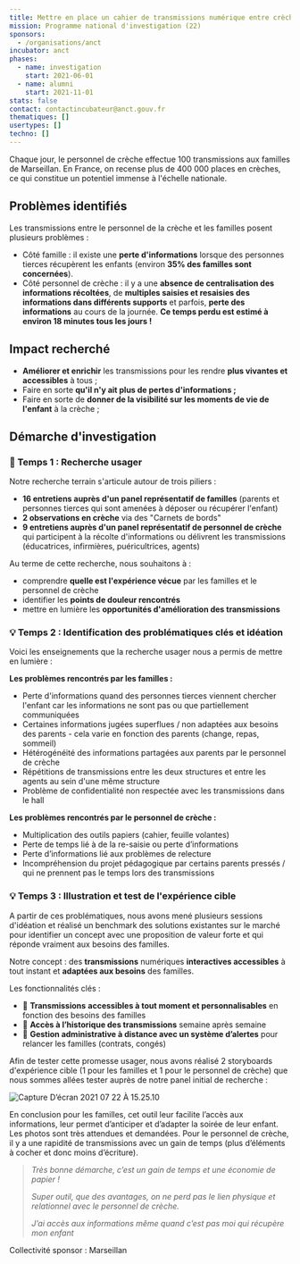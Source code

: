 ```yaml
---
title: Mettre en place un cahier de transmissions numérique entre crèches et parents
mission: Programme national d'investigation (22)
sponsors:
  - /organisations/anct
incubator: anct
phases:
  - name: investigation
    start: 2021-06-01
  - name: alumni
    start: 2021-11-01
stats: false
contact: contactincubateur@anct.gouv.fr
thematiques: []
usertypes: []
techno: []
---
```

Chaque jour, le personnel de crèche effectue 100 transmissions aux familles de Marseillan. En France, on recense plus de 400 000 places en crèches, ce qui constitue un potentiel immense à l'échelle nationale.

## Problèmes identifiés

Les transmissions entre le personnel de la crèche et les familles posent plusieurs problèmes :

*   Côté famille : il existe une **perte d'informations** lorsque des personnes tierces récupèrent les enfants (environ **35% des familles sont concernées**).
*   Côté personnel de crèche : il y a une **absence de centralisation des informations récoltées**, de **multiples saisies et resaisies des informations dans différents supports** et parfois, **perte des informations** au cours de la journée. **Ce temps perdu est estimé à environ 18 minutes tous les jours !**

## Impact recherché

*   **Améliorer et enrichir** les transmissions pour les rendre **plus vivantes et accessibles** à tous ;
*   Faire en sorte **qu'il n'y ait plus de pertes d'informations ;**
*   Faire en sorte de **donner de la visibilité sur les moments de vie de l'enfant** à la crèche ;

## Démarche d'investigation

### 🔎 Temps 1 : Recherche usager

Notre recherche terrain s'articule autour de trois piliers :

*   **16 entretiens auprès d'un panel représentatif de familles** (parents et personnes tierces qui sont amenées à déposer ou récupérer l'enfant)
*   **2 observations en crèche** via des "Carnets de bords"
*   **9 entretiens auprès d'un panel représentatif de personnel de crèche** qui participent à la récolte d'informations ou délivrent les transmissions (éducatrices, infirmières, puéricultrices, agents)

Au terme de cette recherche, nous souhaitons à :

*   comprendre **quelle est l'expérience vécue** par les familles et le personnel de crèche 
*   identifier les **points de douleur rencontrés** 
*   mettre en lumière les **opportunités d'amélioration des transmissions**

### 💡 Temps 2 : Identification des problématiques clés et idéation

Voici les enseignements que la recherche usager nous a permis de mettre en lumière : 

**Les problèmes rencontrés par les familles :** 

*   Perte d'informations quand des personnes tierces viennent chercher l'enfant car les informations ne sont pas ou que partiellement communiquées
*   Certaines informations jugées superflues / non adaptées aux besoins des parents - cela varie en fonction des parents (change, repas, sommeil)
*   Hétérogénéité des informations partagées aux parents par le personnel de crèche 
*   Répétitions de transmissions entre les deux structures et entre les agents au sein d'une même structure
*   Problème de confidentialité non respectée avec les transmissions dans le hall

**Les problèmes rencontrés par le personnel de crèche :** 

*   Multiplication des outils papiers (cahier, feuille volantes)
*   Perte de temps lié à de la re-saisie ou perte d’informations
*   Perte d’informations lié aux problèmes de relecture
*   Incompréhension du projet pédagogique par certains parents pressés / qui ne prennent pas le temps lors des transmissions 

### 💡 Temps 3 : Illustration et test de l'expérience cible

A partir de ces problématiques, nous avons mené plusieurs sessions d'idéation et réalisé un benchmark des solutions existantes sur le marché pour identifier un concept avec une proposition de valeur forte et qui réponde vraiment aux besoins des familles.

Notre concept : des **transmissions** numériques **interactives accessibles** à tout instant et **adaptées aux besoins** des familles.

Les fonctionnalités clés : 
*   🚀 **Transmissions** **accessibles à tout moment et personnalisables** en fonction des besoins des familles 
*   📆 **Accès à l’historique des transmissions** semaine après semaine
*   📝 **Gestion administrative à distance avec un système d’alertes** pour relancer les familles (contrats, congés)

Afin de tester cette promesse usager, nous avons réalisé 2 storyboards d'expérience cible (1 pour les familles et 1 pour le personnel de crèche) que nous sommes allées tester auprès de notre panel initial de recherche :

![Capture D’écran 2021 07 22 À 15.25.10](https://directus.incubateur.anct.gouv.fr/assets/4e5779c7-6149-40f9-a0f1-2ed5b3743fc9)

En conclusion pour les familles, cet outil leur facilite l’accès aux informations, leur permet d’anticiper et d’adapter la soirée de leur enfant. Les photos sont très attendues et demandées. Pour le personnel de crèche, il y a une rapidité de transmissions avec un gain de temps (plus d’éléments à cocher et donc moins d’écriture).

> _Très bonne démarche, c’est un gain de temps et une économie de papier !_
> 
> _Super outil, que des avantages, on ne perd pas le lien physique et relationnel avec le personnel de crèche._
> 
> _J’ai accès aux informations même quand c’est pas moi qui récupère mon enfant_

Collectivité sponsor : Marseillan
